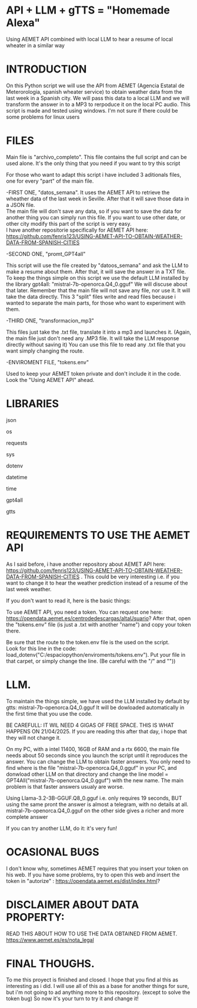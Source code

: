 # API + LLM + gTTS = "Homemade Alexa"
Using AEMET API combined with  local LLM to hear a resume of local wheater in a similar way 


#  INTRODUCTION

On this Python script we will use the API from AEMET (Agencia Estatal de Meterorologia, spanish wheater service) to obtain weather data from the last week in a Spanish city.
We will pass this data to a local LLM and we will transform the answer in to a MP3 to rerpoduce it on the local PC audio.
This script is made and tested using windows. I'm not sure if there could be some problems for linux users



#   FILES

Main file is "archivo_completo".  This file contains the full script and can be used alone. 
It's the only thing that you need if you want to try this script


For those who want to adapt this script i have included 3 aditionals files, one for every "part" of the main file.


-FIRST ONE, "datos_semana".
It uses the AEMET API to retrieve the wheather data of the last week in Seville. After that it will save those data in a JSON file.  
The main file will don't save any data, so if you want to save the data for another thing you can simply run this file.
If you want to use other date, or other city modify this part of the script is very easy.  
I have another repositorie specifically for AEMET API here:  https://github.com/fenris123/USING-AEMET-API-TO-OBTAIN-WEATHER-DATA-FROM-SPANISH-CITIES



-SECOND ONE, "promt_GPT4all"

This script will use the file created by "datoos_semana" and ask the LLM to make a resume about them. After that, it will save the answer in a TXT file.
To keep the things simple on this script we use the default LLM installed by the library gpt4all:  "mistral-7b-openorca.Q4_0.gguf"
We will discuse about that  later.
Remember that the main file will not save any file, nor use it.  It will take the data directly. 
This 3  "split" files write and read files because i wanted to separate the main parts, for those who want to experiment with them.



-THIRD ONE, "transformacion_mp3"

This files just take the .txt file, translate it into a mp3 and launches it.
(Again, the main file just don't need any .MP3 file. It will take the LLM response directly without saving it)
You can use this file to read any .txt file that you want simply changing the route.



-ENVIROMENT FILE, "tokens.env"

Used to keep your AEMET token private and don't include it in the code.
Look the "Using AEMET API" ahead.








#  LIBRARIES

json

os

requests

sys

dotenv

datetime

time

gpt4all

gtts


#  REQUIREMENTS TO USE THE AEMET API

As I said before, i have another repository about AEMET API here:  https://github.com/fenris123/USING-AEMET-API-TO-OBTAIN-WEATHER-DATA-FROM-SPANISH-CITIES .
This could be very interesting i.e. if you want to change it to hear the weather prediction instead of a resume of the last week weather.


If you don't want to read it, here is the basic things:

To use AEMET API, you need a token.  You can request one here:   https://opendata.aemet.es/centrodedescargas/altaUsuario?
After that, open the "tokens.env" file (is just a .txt with another "name") and copy your token there.

Be sure that the route to the token.env file is the used on the script.  
Look for this line in the code: load_dotenv("C:/espaciopython/enviroments/tokens.env"). 
Put your file in that carpet, or simply change the line. (Be careful with the "/" and "\")) 




#  LLM.

To maintain the things simple, we have used the LLM installed by default by gtts: mistral-7b-openorca.Q4_0.gguf
It will be dowloaded automatically in the first time that you use the code.


BE CAREFULL:  IT WIL NEED 4 GIGAS OF FREE SPACE.
THIS IS WHAT HAPPENS ON 21/04/2025.
If you are reading this after that day, i hope that they will not change it.


On my PC, with a intel 11400, 16GB of RAM and a rtx 6600, the main file needs about 50 seconds since you launch the script until it reproduces the answer.
You can change the LLM to obtain faster answers. 
You only need to find where is the file "mistral-7b-openorca.Q4_0.gguf" in your PC, and donwload other LLM on that directory and change the line model = GPT4All("mistral-7b-openorca.Q4_0.gguf") with the new name.
The main problem is that faster answers usualy are worse.


Using Llama-3.2-3B-GGUF.Q8_0.gguf i.e.  only requires 19 seconds, BUT using the same pront the answer is almost a telegram, with no details at all. 
mistral-7b-openorca.Q4_0.gguf on the other side gives a richer and more complete answer


If you can try another LLM, do it: it's very fun!


#  OCASIONAL BUGS

I don't know why, sometimes AEMET requires that you insert your token on his web.
If you have some problems, try to open this web and insert the token in "autorize" :  https://opendata.aemet.es/dist/index.html?


# DISCLAIMER ABOUT DATA PROPERTY:


READ THIS ABOUT HOW TO USE THE DATA OBTAINED FROM AEMET.
https://www.aemet.es/es/nota_legal


#  FINAL THOUGHS.

To me this proyect is finished and closed. I hope that you find al this as interesting as i did.
I will use all of this as a base for another things for sure, but i'm not going to ad anything more to this repository. (except to solve the token bug)
So now it's your turn to try it and change it!


